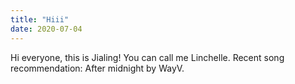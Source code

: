 ```yaml
---
title: "Hiii"
date: 2020-07-04
---
```


Hi everyone, this is Jialing! You can call me Linchelle.
Recent song recommendation: After midnight by WayV.
